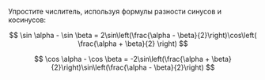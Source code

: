 Упростите числитель, используя формулы разности синусов и косинусов:

$$ \sin \alpha - \sin \beta = 2\sin\left(\frac{\alpha - \beta}{2}\right)\cos\left( \frac{\alpha + \beta}{2} \right) $$

$$ \cos \alpha - \cos \beta = -2\sin\left(\frac{\alpha + \beta}{2}\right)\sin\left(\frac{\alpha - \beta}{2}\right) $$